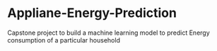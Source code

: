# Appliane-Energy-Prediction
Capstone project to build a machine learning model to predict Energy consumption of a particular household
